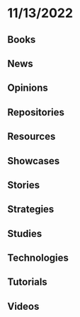 # 11/13/2022

## Books

## News

## Opinions

## Repositories

## Resources

## Showcases

## Stories

## Strategies

## Studies

## Technologies

## Tutorials

## Videos

